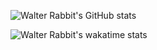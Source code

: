 ![Walter Rabbit's GitHub stats](https://github-readme-stats.vercel.app/api?username=Ar4eR-ValerA&count_private=true&show_icons=true&theme=radical)

![Walter Rabbit's wakatime stats](https://github-readme-stats.vercel.app/api/wakatime?username=ar4er_valera&theme=radical&langs_count=10&layout=compact)
